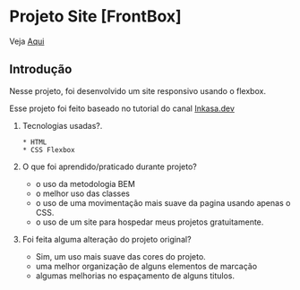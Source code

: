 # Projeto Site [FrontBox]

Veja [Aqui](https://projeto001-front-box-netlify.netlify.app/)


## Introdução

  Nesse projeto, foi desenvolvido um site responsivo usando o flexbox.

  Esse projeto foi feito baseado no tutorial do canal [Inkasa.dev](https://www.youtube.com/channel/UCPGJqGxkYfmxO77LCh2Vimw)

1. Tecnologias usadas?.
  
       * HTML
       * CSS Flexbox 

2. O que foi aprendido/praticado durante projeto?

    * o uso da metodologia BEM
    * o melhor uso das classes
    * o uso de uma movimentação mais suave da pagina usando apenas o CSS.
    * o uso de um site para hospedar meus projetos gratuitamente.   

3. Foi feita alguma alteração do projeto original?

    * Sim, um uso mais suave das cores do projeto.
    * uma melhor organização de alguns elementos de marcação
    * algumas melhorias no espaçamento de alguns titulos.


